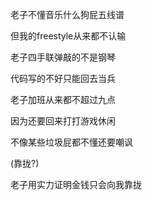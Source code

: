 老子不懂音乐什么狗屁五线谱

但我的freestyle从来都不认输

老子四手联弹敲的不是钢琴

代码写的不好只能回去当兵

老子加班从来都不超过九点

因为还要回来打打游戏休闲

不像某些垃圾屁都不懂还要嘲讽

(靠拢?)

老子用实力证明金钱只会向我靠拢
 




